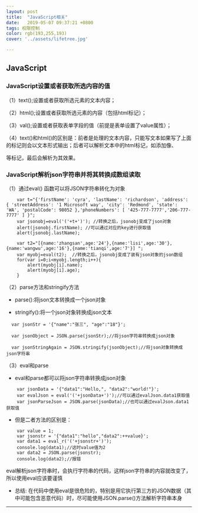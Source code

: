 ```yaml
---
layout: post
title:  "JavaScript相关"
date:   2019-05-07 09:37:21 +0800
tags: 权限控制
color: rgb(193,255,193)
cover: '../assets/lifetree.jpg'

---
```



##  JavaScript

### JavaScript设置或者获取所选内容的值

（1）text();设置或者获取所选元素的文本内容；

（2）html();设置或者获取所选元素的内容（包括html标记）；

（3）val();设置或者获取表单字段的值（前提是表单设置了value属性）；

（4）text()和html()的区别是：前者是处理的文本内容，只能写文本如果写了上面的标记则会以文本形式输出；后者可以解析文本中的html标记，如添加像<a></a>、<p></p>等标记，最后会解析为其效果。


### JavaScript解析json字符串并将其转换成数组读取

（1）通过eval() 函数可以将JSON字符串转化为对象
```
    var t="{'firstName': 'cyra', 'lastName': 'richardson', 'address': { 'streetAddress': '1 Microsoft way', 'city': 'Redmond', 'state': 'WA', 'postalCode': 98052 },'phoneNumbers': [ '425-777-7777','206-777-7777' ] }";
    var jsonobj=eval('('+t+')'); //转换之后，jsonobj变成了json对象
    alert(jsonobj.firstName); //可以通过对应的key进行获取值
    alert(jsonobj.lastName);
```

```
    var t2="[{name:'zhangsan',age:'24'},{name:'lisi',age:'30'},{name:'wangwu',age:'16'},{name:'tianqi',age:'7'}] ";
    var myobj=eval(t2);  //转换之后，jsonobj变成了装有json对象的json数组
    for(var i=0;i<myobj.length;i++){
        alert(myobj[i].name);
        alert(myobj[i].age);
    }
```

（2）parse方法和stringify方法

* parse():将json文本转换成一个json对象

* stringify():将一个json对象转换成json文本

```
  var jsonStr = '{"name":"张三", "age":"18"}';

  var jsonObject = JSON.parse(jsonStr);//将json字符串转换成json对象

  var jsonStringAgain = JSON.stringify(jsonObject);//将json对象转换成json字符串

```

（3）eval和parse

* eval和parse都可以将json字符串转换成json对象

```
    var jsonData = '{"data1":"Hello,", "data2":"world!"}';
    var evalJson = eval('('+jsonData+')');//可以通过evalJson.data1获取值
    var jsonParseJson = JSON.parse(jsonData);//也可以通过evalJson.data1获取值
```

* 但是二者方法的区别是：

```
    var value = 1;
    var jsonstr = '{"data1":"hello","data2":++value}';
    var data1 = eval_r('('+jsonstr+')');
    console.log(data1);//这时value值为2
    var data2 = JSON.parse(jsonstr);
    console.log(data2);//报错
```
eval解析json字符串时，会执行字符串的代码，这样json字符串的内容就改变了，所以使用eval应该要谨慎

* 总结: 在代码中使用eval是很危险的，特别是用它执行第三方的JSON数据（其中可能包含恶意代码）时，尽可能使用JSON.parse()方法解析字符串本身

<hr>
